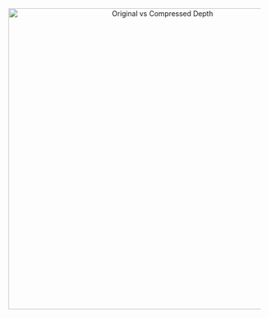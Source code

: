 
<div>
    <a href="https://plotly.com/~tikhon.radk/11/?share_key=VWbWa0YiRNyAt8eJR6nK1t" target="_blank" title="Original vs Compressed Depth" style="display: block; text-align: center;"><img src="https://plotly.com/~tikhon.radk/11.png?share_key=VWbWa0YiRNyAt8eJR6nK1t" alt="Original vs Compressed Depth" style="max-width: 100%;width: 600px;"  width="600" onerror="this.onerror=null;this.src='https://plotly.com/404.png';" /></a>
    <script data-plotly="tikhon.radk:11" sharekey-plotly="VWbWa0YiRNyAt8eJR6nK1t" src="https://plotly.com/embed.js" async></script>
</div>



